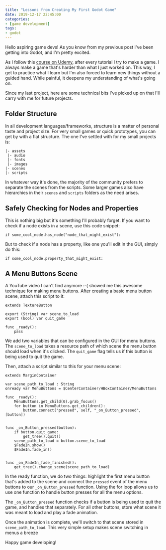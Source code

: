```yaml
---
title: "Lessons from Creating My First Godot Game"
date: 2019-12-17 22:45:00
categories:
- [game development]
tags:
- godot
---
```


Hello aspiring game devs! As you know from my previous post I've been getting into Godot, and I'm pretty excited.

As I follow this [course on Udemy](https://www.udemy.com/course/godot/), after every tutorial I try to make a game. I always make a game that's harder than what I just worked on. This way, I get to practice what I learn but I'm also forced to learn new things without a guided hand. While painful, it deepens my understanding of what's going on.

Since my last project, here are some technical bits I've picked up on that I'll carry with me for future projects.

## Folder Structure

In all development languages/frameworks, structure is a matter of personal taste and project size. For very small games or quick prototypes, you can get by with a flat structure. The one I've settled with for my small projects is:

```plaintext
|- assets
 |- audio
 |- fonts
 |- images
|- scenes
|- scripts
```

In whatever way it's done, the majority of the community prefers to separate the scenes from the scripts. Some larger games also have hierarchies in their `scenes` and `scripts` folders as the need arises.

## Safely Checking for Nodes and Properties

This is nothing big but it's something I'll probably forget. If you want to check if a node exists in a scene, use this code snippet:

```gdscript
if some_cool_node.has_node("node_that_might_exist"):
```

But to check if a node has a property, like one you'll edit in the GUI, simply do this:

```gdscript
if some_cool_node.property_that_might_exist:
```

## A Menu Buttons Scene

A YouTube video I can't find anymore :-( showed me this awesome technique for making menu buttons. After creating a basic menu button scene, attach this script to it:

```gdscript
extends TextureButton

export (String) var scene_to_load
export (bool) var quit_game

func _ready():
    pass
```

We add two variables that can be configured in the GUI for menu buttons. The `scene_to_load` takes a resource path of which scene the menu button should load when it's clicked. The `quit_game` flag tells us if this button is being used to quit the game.

Then, attach a script similar to this for your menu scene:

```gdscript
extends MarginContainer

var scene_path_to_load : String
onready var MenuButtons = $CenterContainer/HBoxContainer/MenuButtons

func _ready():
    MenuButtons.get_child(0).grab_focus()
    for button in MenuButtons.get_children():
        button.connect("pressed", self, "_on_Button_pressed", [button])


func _on_Button_pressed(button):
    if button.quit_game:
        get_tree().quit()
    scene_path_to_load = button.scene_to_load
    $FadeIn.show()
    $FadeIn.fade_in()


func _on_FadeIn_fade_finished():
    get_tree().change_scene(scene_path_to_load)
```

In the ready function, we do two things: highlight the first menu button that's added to the scene and connect the `pressed` event of the menu buttons to our `_on_Button_pressed` function. Using the for loop allows us to use one function to handle button presses for all the menu options.

The `_on_Button_pressed` function checks if a button is being used to quit the game, and handles that separately. For all other buttons, store what scene it was meant to load and play a fade animation.

Once the animation is complete, we'll switch to that scene stored in `scene_path_to_load`. This very simple setup makes scene switching in menus a breeze

Happy game developing!
